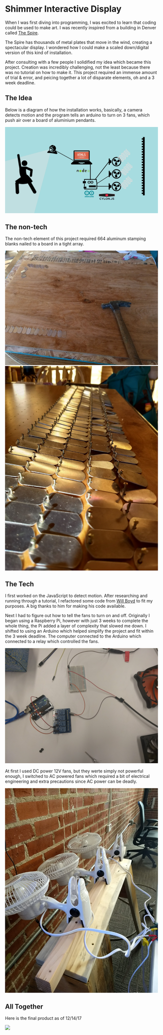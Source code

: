 # Shimmer Interactive Display

When I was first diving into programming, I was excited to learn that coding could be used to make art. 
I was recently inspired from a building in Denver called [The Spire](https://github.com/jonathanherring/kinetic-display/blob/master/spire.gif).


The Spire has thousands of metal plates that move in the wind, creating a spectacular display. I wondered how I could make a 
scaled down/digital version of this kind of installation.

After consulting with a few people I solidified my idea which became this project. Creation was incredibly challenging,
not the least because there was no tutorial on how to make it. This project required an immense amount of trial & error, and
peicing together a lot of disparate elements, oh and a 3 week deadline.

## The Idea

Below is a diagram of how the installation works, basically, a camera detects motion and the program tells an arduino to turn on 3 fans, which push air over a board of aluminium pendants.

![](https://github.com/jonathanherring/kinetic-display/blob/master/project%20diagram.jpg)

## The non-tech

The non-tech element of this project required 664 aluminum stamping blanks nailed to a board in a tight array. 

![](https://github.com/jonathanherring/kinetic-display/blob/master/board%201.jpg)
![](https://github.com/jonathanherring/kinetic-display/blob/master/board%202.jpg)

## The Tech

I first worked on the JavaScript to detect motion. After researching and running through a tutorial, I refactored some code from [Will Boyd](https://github.com/lonekorean) to fit my purposes. A big thanks to him for making his code available.

Next I had to figure out how to tell the fans to turn on and off. Originally I began using a Raspberry Pi, however with just 3 weeks to complete the whole thing, the Pi added a layer of complexity that slowed me down. I shifted to using an Arduino which helped simplify the project and fit within the 3 week deadline. The computer connected to the Arduino which connected to a relay which controlled the fans. 

![](https://github.com/jonathanherring/kinetic-display/blob/master/arduinoStuff.jpg)

At first I used DC power 12V fans, but they werte simply not powerful enough, I switched to AC powered fans which required a bit of electrical engineering and extra precautions since AC power can be deadly.

![](https://github.com/jonathanherring/kinetic-display/blob/master/fansWired.jpg)

## All Together

Here is the final product as of 12/14/17

![](https://github.com/jonathanherring/kinetic-display/blob/master/shimmer2.gif)
